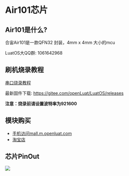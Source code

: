# Air101芯片

## Air101是什么?

合宙Air101是一款QFN32 封装，4mm x 4mm 大小的mcu

LuatOS大QQ群: 1061642968

## 刷机烧录教程

[串口烧录教程](https://wiki.luatos.com/boardGuide/flash.html)

最新固件下载: https://gitee.com/openLuat/LuatOS/releases

**注意：烧录前请设置波特率为921600**

## 模块购买

* [手机访问mall.m.openluat.com](https://mall.m.openluat.com)
* [淘宝店](https://luat.taobao.com)

## 芯片PinOut

![](https://cdn.openluat-luatcommunity.openluat.com/images/20220329175538778_air101_chip_pinout[1].png)
